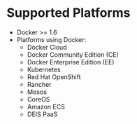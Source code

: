 # Supported Platforms

  - Docker \>= 1.6
  - Platforms using Docker:
      - Docker Cloud
      - Docker Community Edition (CE)
      - Docker Enterprise Edition (EE)
      - Kubernetes
      - Red Hat OpenShift
      - Rancher
      - Mesos
      - CoreOS
      - Amazon ECS
      - DEIS PaaS
